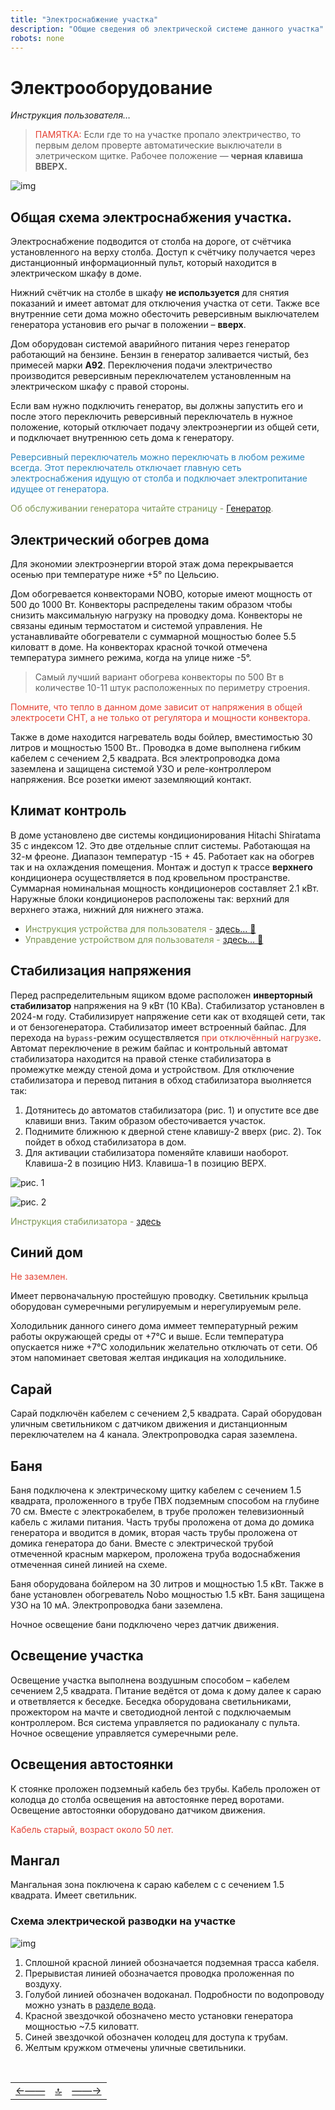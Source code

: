 ```yaml
---
title: "Электроснабжение участка"
description: "Общие сведения об электрической системе данного участка"
robots: none
---
```


<div class="navi"><nav id="navi"><!-- js --></nav></div>

# Электрооборудование

*Инструкция пользователя…*

><span style="color: #e34234;">ПАМЯТКА:</span> Если где то на участке пропало электричество, то первым делом проверте автоматические выключатели в элетрическом щитке. Рабочее положение — **черная клавиша ВВЕРХ.**

<span id="shkaf-img" class="img" onclick="imgResize()">![img](assets/img/automat220.jpeg)</span>

## Общая схема электроснабжения участка.

Электроснабжение подводится от столба на дороге, от счётчика установленного на верху столба. Доступ к счётчику получается через дистанционный информационный пульт, который находится в электрическом шкафу в доме.

Нижний счётчик на столбе в шкафу  **не используется** для снятия показаний и имеет автомат для отключения участка от сети. Также все внутренние сети дома можно обесточить реверсивным выключателем генератора установив его рычаг в положении – **вверх**.

Дом оборудован системой аварийного питания через генератор работающий на бензине. Бензин в генератор заливается чистый, без примесей марки **А92**. Переключения подачи электричество производится реверсивным переключателем установленным на электрическом шкафу с правой стороны.

Если вам нужно подключить генератор, вы должны запустить его и после этого переключить реверсивный переключатель в нужное положение, который отключает подачу электроэнергии из общей сети, и подключает внутреннюю сеть дома к генератору.

<span style="color: #2C87BF;">Реверсивный переключатель можно переключать в любом режиме всегда. Этот переключатель  отключает главную сеть электроснабжения идущую от столба и подключает электропитание идущее от генератора.

<span style="color: #7C9655;">Об обслуживании генератора читайте страницу - [Генератор](003-generator.md).

## Электрический обогрев дома

Для экономии электроэнергии второй этаж дома перекрывается осенью при температуре ниже +5° по Цельсию.

Дом обогревается конвекторами NOBO, которые имеют мощность от 500 до 1000 Вт. Конвекторы распределены таким образом чтобы снизить максимальную нагрузку на проводку дома. Конвекторы не связаны единым термостатом и системой управления. Не устанавливайте обогреватели с суммарной мощностью более 5.5 киловатт в доме. На конвекторах красной точкой отмечена температура зимнего режима, когда на улице ниже -5°.

>Самый лучший вариант обогрева конвекторы по 500 Вт в количестве 10-11 штук расположенных по периметру строения.

<span style="color: #e34234;">Помните, что тепло в данном доме зависит от напряжения в общей электросети СНТ, а не только от регулятора и мощности конвектора.

Также в доме находится нагреватель воды бойлер, вместимостью 30 литров и мощностью 1500 Вт.. Проводка в доме выполнена гибким кабелем с сечением 2,5 квадрата. Вся электропроводка дома заземлена и защищена системой УЗО и реле-контроллером напряжения. Все розетки имеют заземляющий контакт.

## Климат контроль

 В доме установлено две системы кондиционирования Hitachi Shiratama 35 с индексом 12. Это две отдельные сплит системы. Работающая на 32-м фреоне. Диапазон температур -15 + 45. Работает как на обогрев так и на охлаждения помещения. Монтаж и доступ к трассе **верхнего** кондиционера осуществляется в под кровельном пространстве. Суммарная номинальная мощность кондиционеров составляет 2.1 кВт. Наружные блоки кондиционеров расположены так: верхний для верхнего этажа, нижний для нижнего этажа.

- <span style="color: #7C9655;"> Инструкция устройства для пользователя - [здесь… 📑](assets/pdf/Shiratama_Hitachi.pdf)
- <span style="color: #7C9655;"> Управдение устройством для пользователя - [здесь… 📑](assets/pdf/Shiratama_remote_control.pdf)


## Стабилизация напряжения

Перед распределительным ящиком вдоме расположен **инверторный стабилизатор** напряжения на 9 кВт (10 КВа). Стабилизатор установлен в 2024-м году. Стабилизирует напряжение сети как от входящей сети, так и от бензогенератора. Стабилизатор имеет встроенный байпас. Для перехода на `bypass`-режим осуществляется <span style="color: #e34234;">при отключённый нагрузке</span>. Автомат переключение в режим байпас и контрольный автомат стабилизатора находится на правой стенке стабилизатора в промежутке между стеной дома и устройством. Для отключение стабилизатора и перевод питания в обход стабилизатора выолняется так:

1. Дотянитесь до автоматов стабилизатора (рис. 1) и опустите все две клавиши вниз. Таким образом обесточивается участок.
2. Поднимите ближнюю к дверной стене клавишу-2 вверх (рис. 2). Ток пойдет в обход стабилизатора в дом.
3. Для активации стабилизатора поменяйте клавиши наоборот. Клавиша-2 в позицию НИЗ. Клавиша-1 в позицию ВЕРХ.

![рис. 1](assets/img/instab-001.jpeg)

![рис. 2](assets/img/instab-002.jpeg)



 <span style="color: #7C9655;"> Инструкция стабилизатора - [здесь](assets/pdf/instab10000.pdf)


## Синий дом

<span style="color: #e34234;">Не заземлен.

Имеет первоначальную простейшую проводку. Светильник крыльца оборудован сумеречными регулируемым и нерегулируемым реле.

Холодильник данного синего дома иммеет температурный режим работы окружающей среды от +7°С и выше. Если температура опускается ниже +7°С холодильник желательно отключать от сети. Об этом напоминает световая желтая индикация на холодильнике.

## Сарай

 Сарай подключён кабелем с сечением 2,5 квадрата.
 Сарай оборудован уличным светильником с датчиком движения и дистанционным переключателем на 4 канала.
 Электропроводка сарая заземлена.

## Баня

 Баня подключена к электрическому щитку кабелем с сечением 1.5 квадрата, проложенного в трубе ПВХ подземным способом на глубине 70 см. Вместе с электрокабелем, в трубе проложен телевизионный кабель с жилами питания. Часть трубы проложена от дома до домика генератора и вводится в домик, вторая часть трубы проложена от домика генератора до бани. Вместе с электрической трубой отмеченной красным маркером, проложена труба водоснабжения отмеченная синей линией на схеме.

Баня оборудована бойлером на 30 литров и мощностью 1.5 кВт. Также в бане установлен обогреватель Nobo мощностью 1.5 кВт. Баня защищена УЗО на 10 мА.
Электропроводка бани заземлена.

Ночное освещение бани подключено через датчик движения.

## Освещение участка

Освещение участка выполнена воздушным способом – кабелем сечением 2,5 квадрата. Питание ведётся от дома к дому далее к сараю и ответвляется к беседке. Беседка оборудована светильниками, прожектором на мачте и светодиодной лентой с подключаемым контроллером. Вся система управляется по радиоканалу с пульта. Ночное освещение управляется сумеречными реле.

## Освещения автостоянки

К стоянке проложен подземный кабель без трубы. Кабель проложен от колодца до столба освещения на автостоянке перед воротами. Освещение автостоянки оборудовано датчиком движения.

<span style="color: #e34234;">Кабель старый, возраст около 50 лет.

## Мангал

Мангальная зона поключена к сараю кабелем с с сечением 1.5 квадрата. Имеет светильник.


### Схема электрической разводки на участке

<span id="img0004" class="img" onclick="imgResize()">![img](assets/img/Olhovka-techmap.006.jpeg)</span>

1. Сплошной красной линией обозначается подземная трасса кабеля.
2. Прерывистая линией обозначается проводка проложенная по воздуху.
3. Голубой линией обозначен водоканал. Подробности по водопроводу можно узнать в [разделе вода](001-water.md).
4. Красной звездочкой обозначено место установки генератора мощностью ~7.5 киловатт.
5. Синей звездочкой обозначен колодец для доступа к трубам.
6. Желтым кружком отмечены уличные светильники.


<script src="assets/js/navi.js"></script>




<!--ystm_start-->
<br>

 ||||
 |:---|:---:|---:|
 [←——](001-water.md)|[ 🔝 ](#)|[——→](003-generator.md)

 <br>
<!--ystm_end-->
